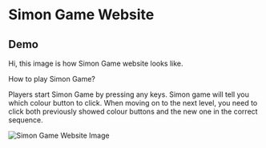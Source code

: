 # Simon Game Website


## Demo

Hi, this image is how Simon Game website looks like.

How to play Simon Game?

Players start Simon Game by pressing any keys. Simon game will tell you which colour button to click. When moving on to the next level, you need to click both previously showed colour buttons and the new one in the correct sequence.

![Simon Game Website Image](https://i.imgur.com/4317pBo.png)